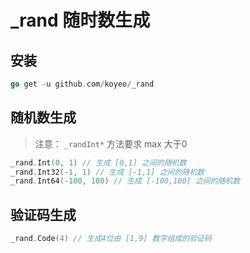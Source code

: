 # _rand 随时数生成

## 安装

```go
go get -u github.com/koyeo/_rand
```

## 随机数生成

> 注意：
> `_randInt*` 方法要求 max 大于0

```go
_rand.Int(0, 1) // 生成 [0,1] 之间的随机数
_rand.Int32(-1, 1) // 生成 [-1,1] 之间的随机数
_rand.Int64(-100, 100) // 生成 [-100,100] 之间的随机数
```

## 验证码生成

```go
_rand.Code(4) // 生成4位由 [1,9] 数字组成的验证码
```